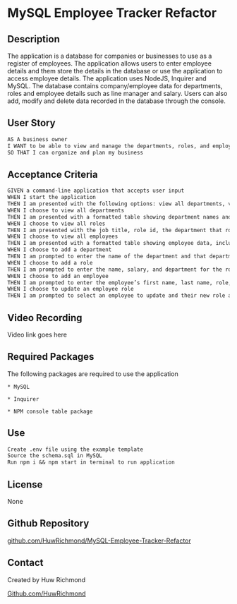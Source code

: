 # MySQL Employee Tracker Refactor

## Description

The application is a database for companies or businesses to use as a register of employees. The application allows users to enter employee details and them store the details in the database or use the application to access employee details. The application uses NodeJS, Inquirer and MySQL. The database contains company/employee data for departments, roles and employee details such as line manager and salary. Users can also add, modify and delete data recorded in the database through the console.

## User Story

```md
AS A business owner
I WANT to be able to view and manage the departments, roles, and employees in my company
SO THAT I can organize and plan my business
```

## Acceptance Criteria

```md
GIVEN a command-line application that accepts user input
WHEN I start the application
THEN I am presented with the following options: view all departments, view all roles, view all employees, add a department, add a role, add an employee, and update an employee role
WHEN I choose to view all departments
THEN I am presented with a formatted table showing department names and department ids
WHEN I choose to view all roles
THEN I am presented with the job title, role id, the department that role belongs to, and the salary for that role
WHEN I choose to view all employees
THEN I am presented with a formatted table showing employee data, including employee ids, first names, last names, job titles, departments, salaries, and managers that the employees report to
WHEN I choose to add a department
THEN I am prompted to enter the name of the department and that department is added to the database
WHEN I choose to add a role
THEN I am prompted to enter the name, salary, and department for the role and that role is added to the database
WHEN I choose to add an employee
THEN I am prompted to enter the employee’s first name, last name, role, and manager, and that employee is added to the database
WHEN I choose to update an employee role
THEN I am prompted to select an employee to update and their new role and this information is updated in the database 
```

## Video Recording

Video link goes here

## Required Packages

The following packages are required to use the application

    * MySQL

    * Inquirer

    * NPM console table package

## Use

```md
Create .env file using the example template
Source the schema.sql in MySQL
Run npm i && npm start in terminal to run application
```

## License 
   
   None

## Github Repository
 [github.com/HuwRichmond/MySQL-Employee-Tracker-Refactor](https://github.com/HuwRichmond/MySQL-Employee-Tracker-Refactor)

## Contact

Created by Huw Richmond

[Github.com/HuwRichmond](https://github.com/HuwRichmond)


